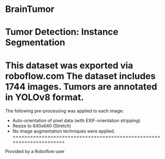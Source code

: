 # BrainTumor

Tumor Detection: Instance Segmentation
=====================================================================

This dataset was exported via roboflow.com
The dataset includes 1744 images.
Tumors are annotated in YOLOv8 format.
=====================================================================

The following pre-processing was applied to each image:
* Auto-orientation of pixel data (with EXIF-orientation stripping)
* Resize to 640x640 (Stretch)
* No image augmentation techniques were applied.
=====================================================================

Provided by a Roboflow user
